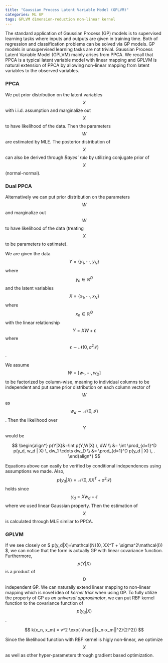 ```yaml
---
title: "Gaussian Process Latent Variable Model (GPLVM)"
categories: ML GP
tags: GPLVM dimension-reduction non-linear kernel
---
```

The standard application of Gaussian Process (GP) models is to supervised learning tasks where inputs and outputs are given in training time. Both of regression and classification problems can be solved via GP models. GP models in unsupervised learning tasks are not trivial. Gaussian Process Latent Variable Model (GPLVM) mainly arises from PPCA. We recall that PPCA is a typical latent variable model with linear mapping and GPLVM is natural extension of PPCA by allowing non-linear mapping from latent variables to the observed variables.

### PPCA

We put prior distribution on the latent variables $$X$$ with i.i.d. assumption and marginalize out $$X$$ to have likelihood of the data. Then the parameters $$W$$ are estimated by MLE. The posterior distribution of $$X$$ can also be derived through *Bayes' rule* by utilizing conjugate prior of $$X$$ (normal-normal).

### Dual PPCA

Alternatively we can put prior distribution on the parameters $$W$$ and marginalize out $$W$$ to have likelihood of the data (treating $$X$$ to be parameters to estimate).

We are given the data $$Y=\{y_1, \cdots, y_N\}$$ where $$y_n \in \mathbb{R}^D$$ and the latent variables $$X=\{x_1, \cdots, x_N\}$$ where $$x_n \in \mathbb{R}^Q$$ with the linear relationship $$Y=XW+\epsilon$$ where $$\epsilon \sim \mathcal{N}(0, \sigma^2\mathcal{I})$$.

We assume $$W=[w_1, \cdots, w_D]$$ to be factorized by column-wise, meaning to individual columns to be independent and put same prior distribution on each column vector of $$W$$ as $$w_d \sim \mathcal{N}(0, \mathcal{I})$$. Then the likelihood over $$Y$$ would be

$$
\begin{align*}
p(Y|X)&=\int p(Y,W|X) \, dW \\
&= \int \prod_{d=1}^D p(y_d, w_d | X) \, dw_1 \cdots dw_D \\
&= \prod_{d=1}^D p(y_d | X) \, .
\end{align*}
$$


Equations above can easily be verified by conditional independences using assumptions we made. Also, $$p(y_d|X)=\mathcal{N}(0, XX^T + \sigma^2\mathcal{I})$$ holds since $$y_d = Xw_d + \epsilon$$ where we used linear Gaussian property. Then the estimation of $$X$$ is calculated through MLE similar to PPCA.

### GPLVM

If we see closely on $ p(y_d|X)=\mathcal{N}(0, XX^T + \sigma^2\mathcal{I}) $, we can notice that the form is actually GP with linear covariance function. Furthermore, $$ p(Y|X) $$ is a product of $$ D $$ independent GP. We can naturally extend linear mapping to non-linear mapping which is novel idea of *kernel trick* when using GP. To fully utilize the property of GP as *an universal approximator*, we can put RBF kernel function to the covariance function of $$ p(y_d|X) $$.

$$
k(x_n, x_m) = v^2 \exp(-\frac{||x_n-x_m||^2}{2l^2})
$$

Since the likelihood function with RBF kernel is higly non-linear, we optimize $$X$$ as well as other hyper-parameters through gradient based optimization.
